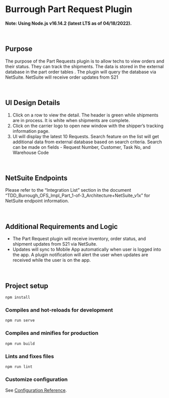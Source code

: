 # Burrough Part Request Plugin

**Note: Using Node.js v16.14.2 (latest LTS as of 04/18/2022).**

&nbsp;


## Purpose

The purpose of the Part Requests plugin is to allow techs to view orders and their status. They can track
the shipments. The data is stored in the external database in the part order tables . The plugin will
query the database via NetSuite. NetSuite will receive order updates from S21



&nbsp;

## UI Design Details

1. Click on a row to view the detail. The header is green while shipments are in process. It is white when shipments are complete.
1. Click on the carrier logo to open new window with the shipper’s tracking information page.
1. UI will display the latest 10 Requests. Search feature on the list will get additional data from external database based on search criteria. Search can be made on fields - Request Number,  Customer, Task No, and Warehouse Code


&nbsp;

## NetSuite Endpoints

Please refer to the “Integration List” section in the document “TDD_Burrough_OFS_Impl_Part_1-of-3_Architecture+NetSuite_v1x” for NetSuite endpoint information.

&nbsp;

## Additional Requirements and Logic

- The Part Request plugin will receive inventory, order status, and shipment updates from S21 via  NetSuite.
- Updates will sync to Mobile App automatically when user is logged into the app. A plugin notification will alert the user when updates are received while the user is on the app.




&nbsp;


## Project setup
```
npm install
```

### Compiles and hot-reloads for development
```
npm run serve
```

### Compiles and minifies for production
```
npm run build
```

### Lints and fixes files
```
npm run lint
```

### Customize configuration
See [Configuration Reference](https://cli.vuejs.org/config/).
